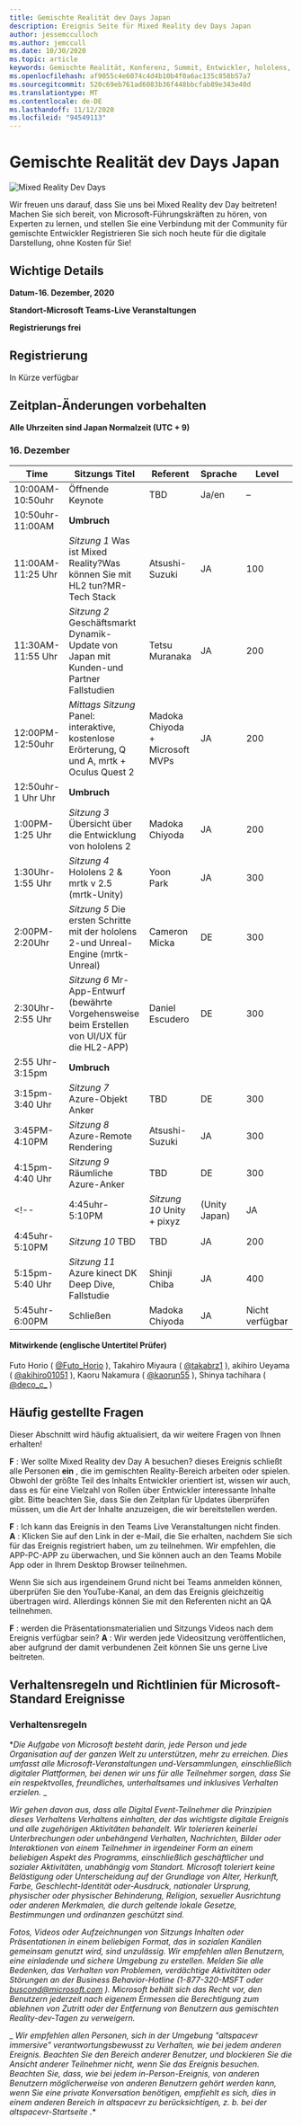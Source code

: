 ```yaml
---
title: Gemischte Realität dev Days Japan
description: Ereignis Seite für Mixed Reality dev Days Japan
author: jessemcculloch
ms.author: jemccull
ms.date: 10/30/2020
ms.topic: article
keywords: Gemischte Realität, Konferenz, Summit, Entwickler, hololens, hololens 2, kinect
ms.openlocfilehash: af9055c4e6074c4d4b10b4f0a6ac135c858b57a7
ms.sourcegitcommit: 520c69eb761ad6083b36f448bbcfab89e343e40d
ms.translationtype: MT
ms.contentlocale: de-DE
ms.lasthandoff: 11/12/2020
ms.locfileid: "94549113"
---
```

# <a name="mixed-reality-dev-days-japan"></a>Gemischte Realität dev Days Japan

![Mixed Reality Dev Days](images/MRDD/MRDevDaysJapanBanner.png)

Wir freuen uns darauf, dass Sie uns bei Mixed Reality dev Day beitreten! Machen Sie sich bereit, von Microsoft-Führungskräften zu hören, von Experten zu lernen, und stellen Sie eine Verbindung mit der Community für gemischte Entwickler Registrieren Sie sich noch heute für die digitale Darstellung, ohne Kosten für Sie!

## <a name="important-details"></a>Wichtige Details

**Datum-16. Dezember, 2020**

**Standort-Microsoft Teams-Live Veranstaltungen**

**Registrierungs frei**

## <a name="registration"></a>Registrierung

In Kürze verfügbar

## <a name="schedule---subject-to-change"></a>Zeitplan-Änderungen vorbehalten

**Alle Uhrzeiten sind Japan Normalzeit (UTC + 9)** 



### <a name="december-16th"></a>16. Dezember
|**Time**|**Sitzungs Titel**|**Referent**|**Sprache**|**Level**|
|---------|---------|---------|---------|---------|
|10:00AM-10:50uhr|Öffnende Keynote|TBD|Ja/en|–|
|10:50uhr-11:00AM|**Umbruch**||||
|11:00AM-11:25 Uhr|*Sitzung 1* Was ist Mixed Reality?Was können Sie mit HL2 tun?MR-Tech Stack|Atsushi-Suzuki|JA|100|
|11:30AM-11:55 Uhr|*Sitzung 2* Geschäftsmarkt Dynamik-Update von Japan mit Kunden-und Partner Fallstudien|Tetsu Muranaka|JA|200|
|12:00PM-12:50uhr|*Mittags Sitzung* Panel: interaktive, kostenlose Erörterung, Q und A, mrtk + Oculus Quest 2|Madoka Chiyoda + Microsoft MVPs|JA|200|
|12:50uhr-1 Uhr Uhr|**Umbruch**||||
|1:00PM-1:25 Uhr|*Sitzung 3* Übersicht über die Entwicklung von hololens 2|Madoka Chiyoda|JA|200|
|1:30Uhr-1:55 Uhr|*Sitzung 4* Hololens 2 & mrtk v 2.5 (mrtk-Unity)|Yoon Park|JA|300|
|2:00PM-2:20Uhr|*Sitzung 5* Die ersten Schritte mit der hololens 2-und Unreal-Engine (mrtk-Unreal)|Cameron Micka|DE|300|
|2:30Uhr-2:55 Uhr|*Sitzung 6* Mr-App-Entwurf (bewährte Vorgehensweise beim Erstellen von UI/UX für die HL2-APP)|Daniel Escudero|DE|300|
|2:55 Uhr-3:15pm|**Umbruch**||||
|3:15pm-3:40 Uhr|*Sitzung 7* Azure-Objekt Anker|TBD|DE|300|
|3:45PM-4:10PM|*Sitzung 8* Azure-Remote Rendering|Atsushi-Suzuki|JA|300|
|4:15pm-4:40 Uhr|*Sitzung 9* Räumliche Azure-Anker|TBD|DE|300|
<!--|4:45uhr-5:10PM|*Sitzung 10* Unity + pixyz|(Unity Japan)|JA|200|-->
|4:45uhr-5:10PM|*Sitzung 10* TBD|TBD|JA|200|
|5:15pm-5:40 Uhr|*Sitzung 11* Azure kinect DK Deep Dive, Fallstudie|Shinji Chiba|JA|400|
|5:45uhr-6:00PM|Schließen|Madoka Chiyoda|JA|Nicht verfügbar|

#### <a name="contributors-english-subtitle-reviewers"></a>Mitwirkende (englische Untertitel Prüfer)

Futo Horio ( [@Futo_Horio](https://twitter.com/Futo_Horio) ), Takahiro Miyaura ( [@takabrz1](https://twitter.com/takabrz1) ), akihiro Ueyama ( [@akihiro01051](https://twitter.com/akihiro01051) ), Kaoru Nakamura ( [@kaorun55](https://twitter.com/kaorun55) ), Shinya tachihara ( [@deco_c_](https://twitter.com/deco_c_) )

## <a name="frequently-asked-questions"></a>Häufig gestellte Fragen
Dieser Abschnitt wird häufig aktualisiert, da wir weitere Fragen von Ihnen erhalten!

**F** : Wer sollte Mixed Reality dev Day A besuchen? dieses Ereignis schließt alle Personen **ein** , die im gemischten Reality-Bereich arbeiten oder spielen. Obwohl der größte Teil des Inhalts Entwickler orientiert ist, wissen wir auch, dass es für eine Vielzahl von Rollen über Entwickler interessante Inhalte gibt. Bitte beachten Sie, dass Sie den Zeitplan für Updates überprüfen müssen, um die Art der Inhalte anzuzeigen, die wir bereitstellen werden.  
  
**F** : Ich kann das Ereignis in den Teams Live Veranstaltungen nicht finden.  
**A** : Klicken Sie auf den Link in der e-Mail, die Sie erhalten, nachdem Sie sich für das Ereignis registriert haben, um zu teilnehmen. Wir empfehlen, die APP-PC-APP zu überwachen, und Sie können auch an den Teams Mobile App oder in Ihrem Desktop Browser teilnehmen.

Wenn Sie sich aus irgendeinem Grund nicht bei Teams anmelden können, überprüfen Sie den YouTube-Kanal, an dem das Ereignis gleichzeitig übertragen wird. Allerdings können Sie mit den Referenten nicht an QA teilnehmen.

  
**F** : werden die Präsentationsmaterialien und Sitzungs Videos nach dem Ereignis verfügbar sein? 
**A** : Wir werden jede Videositzung veröffentlichen, aber aufgrund der damit verbundenen Zeit können Sie uns gerne Live beitreten.

<!--  
**Q** -  
**A** -  
  
**Q** -  
**A** -  
  
**Q** -  
**A** -  
-->

## <a name="code-of-conduct-and-microsoft-standard-event-guidelines"></a>Verhaltensregeln und Richtlinien für Microsoft-Standard Ereignisse

### <a name="code-of-conduct"></a>Verhaltensregeln 

**_Die Aufgabe von Microsoft besteht darin, jede Person und jede Organisation auf der ganzen Welt zu unterstützen, mehr zu erreichen. Dies umfasst alle Microsoft-Veranstaltungen und-Versammlungen, einschließlich digitaler Plattformen, bei denen wir uns für alle Teilnehmer sorgen, dass Sie ein respektvolles, freundliches, unterhaltsames und inklusives Verhalten erzielen._* _  

_*_Wir gehen davon aus, dass alle Digital Event-Teilnehmer die Prinzipien dieses Verhaltens Verhaltens einhalten, der das wichtigste digitale Ereignis und alle zugehörigen Aktivitäten behandelt. Wir tolerieren keinerlei Unterbrechungen oder unbehängend Verhalten, Nachrichten, Bilder oder Interaktionen von einem Teilnehmer in irgendeiner Form an einem beliebigen Aspekt des Programms, einschließlich geschäftlicher und sozialer Aktivitäten, unabhängig vom Standort. Microsoft toleriert keine Belästigung oder Unterscheidung auf der Grundlage von Alter, Herkunft, Farbe, Geschlecht-Identität oder-Ausdruck, nationaler Ursprung, physischer oder physischer Behinderung, Religion, sexueller Ausrichtung oder anderen Merkmalen, die durch geltende lokale Gesetze, Bestimmungen und ordinanzen geschützt sind._*_  

_*_Fotos, Videos oder Aufzeichnungen von Sitzungs Inhalten oder Präsentationen in einem beliebigen Format, das in sozialen Kanälen gemeinsam genutzt wird, sind unzulässig. Wir empfehlen allen Benutzern, eine einladende und sichere Umgebung zu erstellen. Melden Sie alle Bedenken, das Verhalten von Problemen, verdächtige Aktivitäten oder Störungen an der Business Behavior-Hotline (1-877-320-MSFT oder [buscond@microsoft.com](mailto:buscond@microsoft.com) ). Microsoft behält sich das Recht vor, den Benutzern jederzeit nach eigenem Ermessen die Berechtigung zum ablehnen von Zutritt oder der Entfernung von Benutzern aus gemischten Reality-dev-Tagen zu verweigern._*_  

_ *_Wir empfehlen allen Personen, sich in der Umgebung "altspacevr immersive" verantwortungsbewusst zu Verhalten, wie bei jedem anderen Ereignis. Beachten Sie den Bereich anderer Benutzer, und blockieren Sie die Ansicht anderer Teilnehmer nicht, wenn Sie das Ereignis besuchen.  Beachten Sie, dass, wie bei jedem in-Person-Ereignis, von anderen Benutzern möglicherweise von anderen Benutzern gehört werden kann, wenn Sie eine private Konversation benötigen, empfiehlt es sich, dies in einem anderen Bereich in altspacevr zu berücksichtigen, z. b. bei der altspacevr-Startseite_ .**



